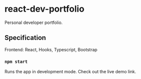 # react-dev-portfolio
Personal developer portfolio.

## Specification
Frontend: React, Hooks, Typescript, Bootstrap

### `npm start`

Runs the app in development mode. Check out the live demo link. 

